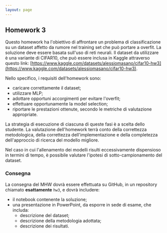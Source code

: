 ```yaml
---
layout: page
---
```


## Homework 3

Questo homework ha l'obiettivo di affrontare un problema di classificazione su un dataset affetto da rumore nel training set che può portare a overfit. La soluzione deve essere basata sull'uso di reti neurali. 
Il dataset da utilizzare è una variante di CIFAR10, che può essere inclusa in Kaggle attraverso questo link:
[https://www.kaggle.com/datasets/alessiomasano/cifar10-hw3](https://www.kaggle.com/datasets/alessiomasano/cifar10-hw3).

Nello specifico, i requisiti dell'homework sono:
* caricare correttamente il dataset;
* utilizzare MLP;
* adottare opportuni accorgimenti per evitare l'overfit;
* effettuare opportunamente la model selection;
* riportare le prestazioni ottenute, secondo le metriche di valutazione appropriate.

La strategia di esecuzione di ciascuna di queste fasi è a scelta dello studente. La valutazione dell'homework terrà conto della correttezza metodologica, della correttezza dell'implementazione e della completezza dell'approccio di ricerca del modello migliore.

Nel caso in cui l'allenamento dei modelli risulti eccessivamente dispensioso in termini di tempo, è possibile valutare l'ipotesi di sotto-campionamento del dataset.

### Consegna

La consegna del MHW dovrà essere effettuata su GitHub, in un repository chiamato **esattamente** `hw3`, e dovrà includere:
* il notebook contenente la soluzione;
* una presentazione in PowerPoint, da esporre in sede di esame, che includa:
  * descrizione del dataset;
  * descrizione della metodologia adottata;
  * descrizione dei risultati. 